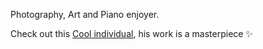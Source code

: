 Photography, Art and Piano enjoyer.

Check out this [Cool individual](https://github.com/devorkk), his work is a masterpiece ✨
